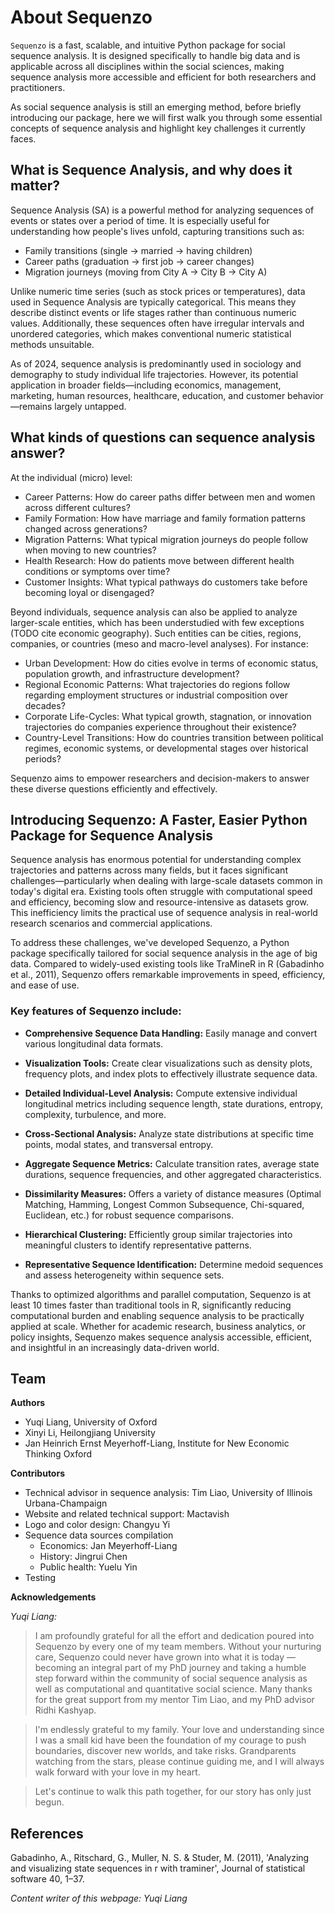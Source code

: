 # About Sequenzo

`Sequenzo` is a fast, scalable, and intuitive Python package for social sequence analysis. It is designed specifically to handle big data and is applicable across all disciplines within the social sciences, making sequence analysis more accessible and efficient for both researchers and practitioners.

As social sequence analysis is still an emerging method, before briefly introducing our package, here we will first walk you through some essential concepts of sequence analysis and highlight key challenges it currently faces.

## What is Sequence Analysis, and why does it matter?

Sequence Analysis (SA) is a powerful method for analyzing sequences of events or states over a period of time. It is especially useful for understanding how people's lives unfold, capturing transitions such as:

* Family transitions (single → married → having children)
* Career paths (graduation → first job → career changes)
* Migration journeys (moving from City A → City B → City A)

Unlike numeric time series (such as stock prices or temperatures), data used in Sequence Analysis are typically categorical. This means they describe distinct events or life stages rather than continuous numeric values. Additionally, these sequences often have irregular intervals and unordered categories, which makes conventional numeric statistical methods unsuitable.

As of 2024, sequence analysis is predominantly used in sociology and demography to study individual life trajectories. However, its potential application in broader fields—including economics, management, marketing, human resources, healthcare, education, and customer behavior—remains largely untapped.

## What kinds of questions can sequence analysis answer?

At the individual (micro) level:

* Career Patterns: How do career paths differ between men and women across different cultures?
* Family Formation: How have marriage and family formation patterns changed across generations?
* Migration Patterns: What typical migration journeys do people follow when moving to new countries?
* Health Research: How do patients move between different health conditions or symptoms over time?
* Customer Insights: What typical pathways do customers take before becoming loyal or disengaged?

Beyond individuals, sequence analysis can also be applied to analyze larger-scale entities, which has been understudied with few exceptions (TODO cite economic geography). Such entities can be cities, regions, companies, or countries (meso and macro-level analyses). For instance:

* Urban Development: How do cities evolve in terms of economic status, population growth, and infrastructure development?
* Regional Economic Patterns: What trajectories do regions follow regarding employment structures or industrial composition over decades?
* Corporate Life-Cycles: What typical growth, stagnation, or innovation trajectories do companies experience throughout their existence?
* Country-Level Transitions: How do countries transition between political regimes, economic systems, or developmental stages over historical periods?

Sequenzo aims to empower researchers and decision-makers to answer these diverse questions efficiently and effectively.

## Introducing Sequenzo: A Faster, Easier Python Package for Sequence Analysis

Sequence analysis has enormous potential for understanding complex trajectories and patterns across many fields, but it faces significant challenges—particularly when dealing with large-scale datasets common in today's digital era. Existing tools often struggle with computational speed and efficiency, becoming slow and resource-intensive as datasets grow. This inefficiency limits the practical use of sequence analysis in real-world research scenarios and commercial applications.

To address these challenges, we've developed Sequenzo, a Python package specifically tailored for social sequence analysis in the age of big data. Compared to widely-used existing tools like TraMineR in R (Gabadinho et al., 2011), Sequenzo offers remarkable improvements in speed, efficiency, and ease of use.

### Key features of Sequenzo include:

* **Comprehensive Sequence Data Handling:** Easily manage and convert various longitudinal data formats.

* **Visualization Tools:** Create clear visualizations such as density plots, frequency plots, and index plots to effectively illustrate sequence data.

* **Detailed Individual-Level Analysis:** Compute extensive individual longitudinal metrics including sequence length, state durations, entropy, complexity, turbulence, and more.

* **Cross-Sectional Analysis:** Analyze state distributions at specific time points, modal states, and transversal entropy.

* **Aggregate Sequence Metrics:** Calculate transition rates, average state durations, sequence frequencies, and other aggregated characteristics.

* **Dissimilarity Measures:** Offers a variety of distance measures (Optimal Matching, Hamming, Longest Common Subsequence, Chi-squared, Euclidean, etc.) for robust sequence comparisons.

* **Hierarchical Clustering:** Efficiently group similar trajectories into meaningful clusters to identify representative patterns.

* **Representative Sequence Identification:** Determine medoid sequences and assess heterogeneity within sequence sets.

Thanks to optimized algorithms and parallel computation, Sequenzo is at least 10 times faster than traditional tools in R, significantly reducing computational burden and enabling sequence analysis to be practically applied at scale. Whether for academic research, business analytics, or policy insights, Sequenzo makes sequence analysis accessible, efficient, and insightful in an increasingly data-driven world.

## Team

**Authors**
* Yuqi Liang, University of Oxford
* Xinyi Li, Heilongjiang University
* Jan Heinrich Ernst Meyerhoff-Liang, Institute for New Economic Thinking Oxford

**Contributors**
* Technical advisor in sequence analysis: Tim Liao, University of Illinois Urbana-Champaign
* Website and related technical support: Mactavish
* Logo and color design: Changyu Yi
* Sequence data sources compilation
  * Economics: Jan Meyerhoff-Liang
  * History: Jingrui Chen
  * Public health: Yuelu Yin
* Testing

**Acknowledgements**

*Yuqi Liang:* 
> I am profoundly grateful for all the effort and dedication poured into Sequenzo by every one of my team members. Without your nurturing care, Sequenzo could never have grown into what it is today — becoming an integral part of my PhD journey and taking a humble step forward within the community of social sequence analysis as well as computational and quantitative social science. Many thanks for the great support from my mentor Tim Liao, and my PhD advisor Ridhi Kashyap.

> I'm endlessly grateful to my family. Your love and understanding since I was a small kid have been the foundation of my courage to push boundaries, discover new worlds, and take risks. Grandparents watching from the stars, please continue guiding me, and I will always walk forward with your love in my heart.

> Let's continue to walk this path together, for our story has only just begun.

## References

Gabadinho, A., Ritschard, G., Muller, N. S. & Studer, M. (2011), 'Analyzing and visualizing
state sequences in r with traminer', Journal of statistical software 40, 1–37.


*Content writer of this webpage: Yuqi Liang*